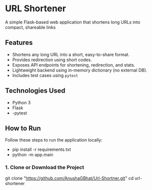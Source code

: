 # URL Shortener
A simple Flask-based web application that shortens long URLs into compact, shareable links

## Features
- Shortens any long URL into a short, easy-to-share format.
- Provides redirection using short codes.
- Exposes API endpoints for shortening, redirection, and stats.
- Lightweight backend using in-memory dictionary (no external DB).
- Includes test cases using `pytest`

## Technologies Used

- Python 3
- Flask
- -pytest


## How to Run
Follow these steps to run the application locally:
- pip install -r requirements.txt
- python -m app.main


### 1. Clone or Download the Project
git clone "https://github.com/AnushaGBhat/Url-Shortner.git"
cd url-shortener
